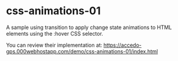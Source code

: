 # css-animations-01

A sample using transition to apply change state animations to HTML elements using the :hover CSS selector.

You can review their implementation at: https://accedo-gps.000webhostapp.com/demo/css-animations-01/index.html
 
